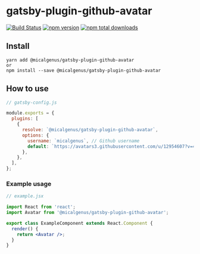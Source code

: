 # gatsby-plugin-github-avatar

[![Build Status](https://travis-ci.org/micalgenus/gatsby-plugin-github-avatar.svg?branch=master)](https://travis-ci.org/micalgenus/gatsby-plugin-github-avatar)
[![npm version](https://img.shields.io/npm/v/@micalgenus/gatsby-plugin-github-avatar.svg)](https://www.npmjs.com/package/@micalgenus/gatsby-plugin-github-avatar)
[![npm total downloads](https://img.shields.io/npm/dt/@micalgenus/gatsby-plugin-github-avatar.svg?style=flat)](https://www.npmjs.com/package/@micalgenus/gatsby-plugin-github-avatar)

## Install

```
yarn add @micalgenus/gatsby-plugin-github-avatar
or
npm install --save @micalgenus/gatsby-plugin-github-avatar
```

## How to use

```js
// gatsby-config.js

module.exports = {
  plugins: [
    {
      resolve: `@micalgenus/gatsby-plugin-github-avatar`,
      options: {
        username: `micalgenus`, // Github username
        default: `https://avatars3.githubusercontent.com/u/12954607?v=4`, // Default image url
      },
    },
  ],
};
```

### Example usage

```jsx
// example.jsx

import React from 'react';
import Avatar from '@micalgenus/gatsby-plugin-github-avatar';

export class ExampleComponent extends React.Component {
  render() {
    return <Avatar />;
  }
}
```
